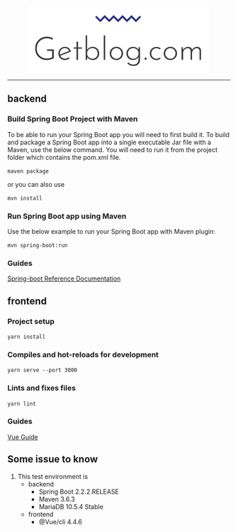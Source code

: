 <p align="center"><img src="./frontend/src/assets/로고.png"></p>

---

## backend

### Build Spring Boot Project with Maven
To be able to run your Spring Boot app you will need to first build it. To build and package a Spring Boot app into a single executable Jar file with a Maven, use the below command. You will need to run it from the project folder which contains the pom.xml file.

```
maven package
```

or you can also use

```
mvn install
```

### Run Spring Boot app using Maven
Use the below example to run your Spring Boot app with Maven plugin:

```
mvn spring-boot:run
```

### Guides
[Spring-boot Reference Documentation](https://docs.spring.io/spring-boot/docs/current-SNAPSHOT/reference/html/)

## frontend

### Project setup
```
yarn install
```

### Compiles and hot-reloads for development
```
yarn serve --port 3000
```

### Lints and fixes files
```
yarn lint
```

### Guides
[Vue Guide](https://vuejs.org/v2/guide/)

## Some issue to know
1. This test environment is
    - backend
        - Spring Boot 2.2.2.RELEASE
        - Maven 3.6.3
        - MariaDB 10.5.4 Stable
    - frontend
        - @Vue/cli 4.4.6
